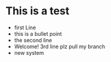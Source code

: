 This is a test
====
* first Line
* this is a bullet point
* the second line
* Welcome! 3rd line plz pull my branch
* new system
